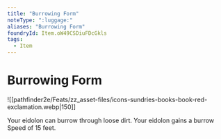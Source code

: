 ```yaml
---
title: "Burrowing Form"
noteType: ":luggage:"
aliases: "Burrowing Form"
foundryId: Item.oW49CSDiuFDcGkls
tags:
  - Item
---
```


# Burrowing Form
![[pathfinder2e/Feats/zz_asset-files/icons-sundries-books-book-red-exclamation.webp|150]]

Your eidolon can burrow through loose dirt. Your eidolon gains a burrow Speed of 15 feet.
